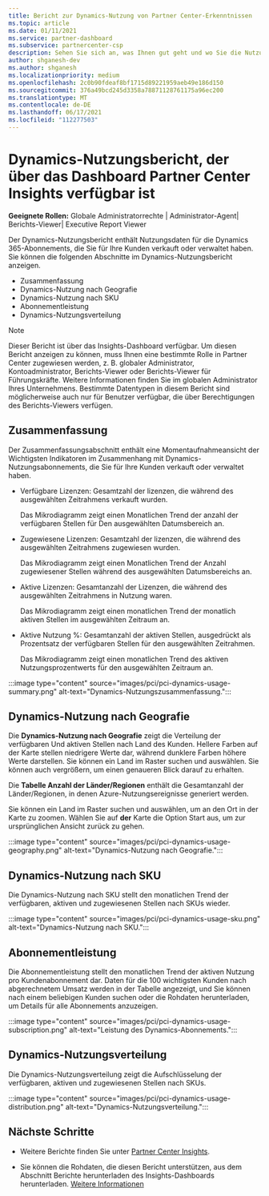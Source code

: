 ```yaml
---
title: Bericht zur Dynamics-Nutzung von Partner Center-Erkenntnissen
ms.topic: article
ms.date: 01/11/2021
ms.service: partner-dashboard
ms.subservice: partnercenter-csp
description: Sehen Sie sich an, was Ihnen gut geht und wo Sie die Nutzung von Dynamics-Abonnements verbessern können, die Sie für Ihre Kunden verkaufen oder verwalten.
author: shganesh-dev
ms.author: shganesh
ms.localizationpriority: medium
ms.openlocfilehash: 2c0b90fdeaf8bf1715d89221959aeb49e186d150
ms.sourcegitcommit: 376a49bcd245d3358a78871128761175a96ec200
ms.translationtype: MT
ms.contentlocale: de-DE
ms.lasthandoff: 06/17/2021
ms.locfileid: "112277503"
---
```

# <a name="dynamics-usage-report-available-from-the-partner-center-insights-dashboard"></a>Dynamics-Nutzungsbericht, der über das Dashboard Partner Center Insights verfügbar ist

**Geeignete Rollen:** Globale Administratorrechte | Administrator-Agent| Berichts-Viewer| Executive Report Viewer

Der Dynamics-Nutzungsbericht enthält Nutzungsdaten für die Dynamics 365-Abonnements, die Sie für Ihre Kunden verkauft oder verwaltet haben. Sie können die folgenden Abschnitte im Dynamics-Nutzungsbericht anzeigen.

- Zusammenfassung
- Dynamics-Nutzung nach Geografie
- Dynamics-Nutzung nach SKU
- Abonnementleistung
- Dynamics-Nutzungsverteilung

 > [!NOTE]
 > Dieser Bericht ist über das Insights-Dashboard verfügbar. Um diesen Bericht anzeigen zu können, muss Ihnen eine bestimmte Rolle in Partner Center zugewiesen werden, z. B. globaler Administrator, Kontoadministrator, Berichts-Viewer oder Berichts-Viewer für Führungskräfte. Weitere Informationen finden Sie im globalen Administrator Ihres Unternehmens. Bestimmte Datentypen in diesem Bericht sind möglicherweise auch nur für Benutzer verfügbar, die über Berechtigungen des Berichts-Viewers verfügen.

## <a name="summary"></a>Zusammenfassung

Der Zusammenfassungsabschnitt enthält eine Momentaufnahmeansicht der Wichtigsten Indikatoren im Zusammenhang mit Dynamics-Nutzungsabonnements, die Sie für Ihre Kunden verkauft oder verwaltet haben.  

- Verfügbare Lizenzen: Gesamtzahl der lizenzen, die während des ausgewählten Zeitrahmens verkauft wurden.

   Das Mikrodiagramm zeigt einen Monatlichen Trend der anzahl der verfügbaren Stellen für Den ausgewählten Datumsbereich an.

- Zugewiesene Lizenzen: Gesamtzahl der lizenzen, die während des ausgewählten Zeitrahmens zugewiesen wurden.

   Das Mikrodiagramm zeigt einen Monatlichen Trend der Anzahl zugewiesener Stellen während des ausgewählten Datumsbereichs an.

- Aktive Lizenzen: Gesamtanzahl der Lizenzen, die während des ausgewählten Zeitrahmens in Nutzung waren. 

   Das Mikrodiagramm zeigt einen monatlichen Trend der monatlich aktiven Stellen im ausgewählten Zeitraum an.

- Aktive Nutzung %: Gesamtanzahl der aktiven Stellen, ausgedrückt als Prozentsatz der verfügbaren Stellen für den ausgewählten Zeitrahmen. 

   Das Mikrodiagramm zeigt einen monatlichen Trend des aktiven Nutzungsprozentwerts für den ausgewählten Zeitraum an.

:::image type="content" source="images/pci/pci-dynamics-usage-summary.png" alt-text="Dynamics-Nutzungszusammenfassung.":::

## <a name="dynamics-usage-by-geography"></a>Dynamics-Nutzung nach Geografie

Die **Dynamics-Nutzung nach Geografie** zeigt die Verteilung der verfügbaren Und aktiven Stellen nach Land des Kunden. Hellere Farben auf der Karte stellen niedrigere Werte dar, während dunklere Farben höhere Werte darstellen. Sie können ein Land im Raster suchen und auswählen. Sie können auch vergrößern, um einen genaueren Blick darauf zu erhalten.

Die **Tabelle Anzahl der Länder/Regionen** enthält die Gesamtanzahl der Länder/Regionen, in denen Azure-Nutzungsereignisse generiert werden.

Sie können ein Land im Raster suchen und auswählen, um an den Ort in der Karte zu zoomen. Wählen Sie auf **der** Karte die Option Start aus, um zur ursprünglichen Ansicht zurück zu gehen.

:::image type="content" source="images/pci/pci-dynamics-usage-geography.png" alt-text="Dynamics-Nutzung nach Geografie.":::

## <a name="dynamics-usage-by-sku"></a>Dynamics-Nutzung nach SKU

Die Dynamics-Nutzung nach SKU stellt den monatlichen Trend der verfügbaren, aktiven und zugewiesenen Stellen nach SKUs wieder.

:::image type="content" source="images/pci/pci-dynamics-usage-sku.png" alt-text="Dynamics-Nutzung nach SKU.":::

## <a name="subscriptions-performance"></a>Abonnementleistung

Die Abonnementleistung stellt den monatlichen Trend der aktiven Nutzung pro Kundenabonnement dar. Daten für die 100 wichtigsten Kunden nach abgerechnetem Umsatz werden in der Tabelle angezeigt, und Sie können nach einem beliebigen Kunden suchen oder die Rohdaten herunterladen, um Details für alle Abonnements anzuzeigen.

:::image type="content" source="images/pci/pci-dynamics-usage-subscription.png" alt-text="Leistung des Dynamics-Abonnements.":::

## <a name="dynamics-usage-distribution"></a>Dynamics-Nutzungsverteilung

Die Dynamics-Nutzungsverteilung zeigt die Aufschlüsselung der verfügbaren, aktiven und zugewiesenen Stellen nach SKUs.

:::image type="content" source="images/pci/pci-dynamics-usage-distribution.png" alt-text="Dynamics-Nutzungsverteilung.":::

## <a name="next-steps"></a>Nächste Schritte

- Weitere Berichte finden Sie unter [Partner Center Insights](partner-center-insights.md).

- Sie können die Rohdaten, die diesen Bericht unterstützen, aus dem Abschnitt Berichte herunterladen des Insights-Dashboards herunterladen. [Weitere Informationen](pci-download-reports.md) 
